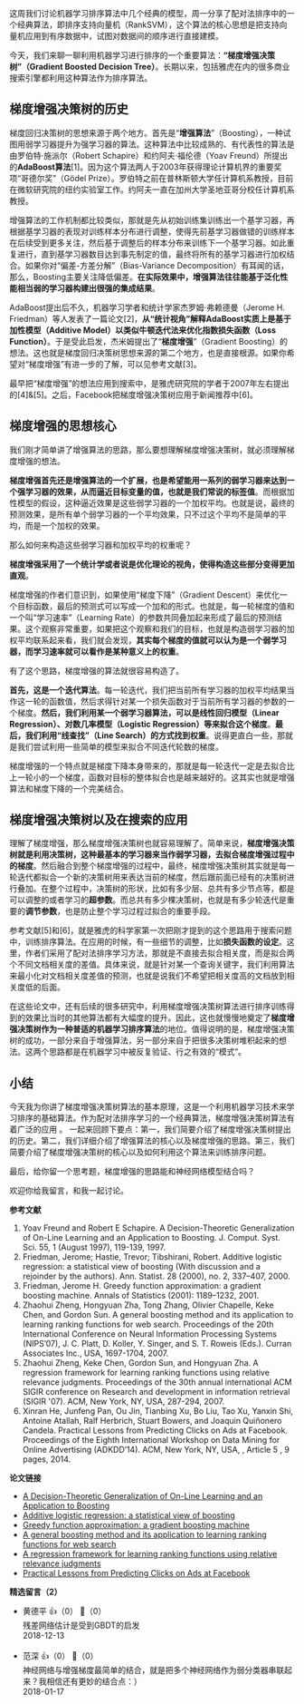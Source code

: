这周我们讨论机器学习排序算法中几个经典的模型，周一分享了配对法排序中的一个经典算法，即排序支持向量机（RankSVM），这个算法的核心思想是把支持向量机应用到有序数据中，试图对数据间的顺序进行直接建模。

今天，我们来聊一聊利用机器学习进行排序的一个重要算法：**“梯度增强决策树”（Gradient Boosted Decision Tree）**。长期以来，包括雅虎在内的很多商业搜索引擎都利用这种算法作为排序算法。

## 梯度增强决策树的历史

梯度回归决策树的思想来源于两个地方。首先是“**增强算法**”（Boosting），一种试图用弱学习器提升为强学习器的算法。这种算法中比较成熟的、有代表性的算法是由罗伯特⋅施派尔（Robert Schapire）和约阿夫⋅福伦德（Yoav Freund）所提出的**AdaBoost算法**\[1]。因为这个算法两人于2003年获得理论计算机界的重要奖项“哥德尔奖”（Gödel Prize）。罗伯特之前在普林斯顿大学任计算机系教授，目前在微软研究院的纽约实验室工作。约阿夫一直在加州大学圣地亚哥分校任计算机系教授。

增强算法的工作机制都比较类似，那就是先从初始训练集训练出一个基学习器，再根据基学习器的表现对训练样本分布进行调整，使得先前基学习器做错的训练样本在后续受到更多关注，然后基于调整后的样本分布来训练下一个基学习器。如此重复进行，直到基学习器数目达到事先制定的值，最终将所有的基学习器进行加权结合。如果你对“偏差-方差分解”（Bias-Variance Decomposition）有耳闻的话，那么，Boosting主要关注降低偏差。**在实际效果中，增强算法往往能基于泛化性能相当弱的学习器构建出很强的集成结果**。

AdaBoost提出后不久，机器学习学者和统计学家杰罗姆⋅弗赖德曼（Jerome H. Friedman）等人发表了一篇论文\[2]，**从“统计视角”解释AdaBoost实质上是基于加性模型（Additive Model）以类似牛顿迭代法来优化指数损失函数（Loss Function）**。于是受此启发，杰米姆提出了“**梯度增强**”（Gradient Boosting）的想法。这也就是梯度回归决策树思想来源的第二个地方，也是直接根源。如果你希望对“梯度增强”有进一步的了解，可以见参考文献\[3]。

最早把“梯度增强”的想法应用到搜索中，是雅虎研究院的学者于2007年左右提出的\[4]&amp;\[5]。之后，Facebook把梯度增强决策树应用于新闻推荐中\[6]。

## 梯度增强的思想核心

我们刚才简单讲了增强算法的思路，那么要想理解梯度增强决策树，就必须理解梯度增强的想法。

**梯度增强首先还是增强算法的一个扩展，也是希望能用一系列的弱学习器来达到一个强学习器的效果，从而逼近目标变量的值，也就是我们常说的标签值**。而根据加性模型的假设，这种逼近效果是这些弱学习器的一个加权平均。也就是说，最终的预测效果，是所有单个弱学习器的一个平均效果，只不过这个平均不是简单的平均，而是一个加权的效果。

那么如何来构造这些弱学习器和加权平均的权重呢？

**梯度增强采用了一个统计学或者说是优化理论的视角，使得构造这些部分变得更加直观**。

梯度增强的作者们意识到，如果使用“梯度下降”（Gradient Descent）来优化一个目标函数，最后的预测式可以写成一个加和的形式。也就是，每一轮梯度的值和一个叫“学习速率”（Learning Rate）的参数共同叠加起来形成了最后的预测结果。这个观察非常重要，如果把这个观察和我们的目标，也就是构造弱学习器的加权平均联系起来看，我们就会发现，**其实每个梯度的值就可以认为是一个弱学习器，而学习速率就可以看作是某种意义上的权重**。

有了这个思路，梯度增强的算法就很容易构造了。

**首先，这是一个迭代算法**。每一轮迭代，我们把当前所有学习器的加权平均结果当作这一轮的函数值，然后求得针对某一个损失函数对于当前所有学习器的参数的一个梯度。**然后，我们利用某一个弱学习器算法，可以是线性回归模型（Linear Regression）、对数几率模型（Logistic Regression）等来拟合这个梯度**。**最后，我们利用“线查找”（Line Search）的方式找到权重**。说得更直白一些，那就是我们尝试利用一些简单的模型来拟合不同迭代轮数的梯度。

梯度增强的一个特点就是梯度下降本身带来的，那就是每一轮迭代一定是去拟合比上一轮小的一个梯度，函数对目标的整体拟合也是越来越好的。这其实也就是增强算法和梯度下降的一个完美结合。

## 梯度增强决策树以及在搜索的应用

理解了梯度增强，那么梯度增强决策树也就容易理解了。简单来说，**梯度增强决策树就是利用决策树，这种最基本的学习器来当作弱学习器，去拟合梯度增强过程中的梯度**。然后融合到整个梯度增强的过程中，最终，梯度增强决策树其实就是每一轮迭代都拟合一个新的决策树用来表达当前的梯度，然后跟前面已经有的决策树进行叠加。在整个过程中，决策树的形状，比如有多少层、总共有多少节点等，都是可以调整的或者学习的**超参数**。而总共有多少棵决策树，也就是有多少轮迭代是重要的**调节参数**，也是防止整个学习过程过拟合的重要手段。

参考文献\[5]和\[6]，就是雅虎的科学家第一次把刚才提到的这个思路用于搜索问题中，训练排序算法。在应用的时候，有一些细节的调整，比如**损失函数的设定**。这里，作者们采用了配对法排序学习方法，那就是不直接去拟合相关度，而是拟合两个不同文档相关度的差值。具体来说，就是针对某一个查询关键字，我们利用算法来最小化对文档相关度差值的预测，也就是说我们不希望把相关度高的文档放到相关度低的后面。

在这些论文中，还有后续的很多研究中，利用梯度增强决策树算法进行排序训练得到的效果比当时的其他算法都有大幅度的提升。因此，这也就慢慢地奠定了**梯度增强决策树作为一种普适的机器学习排序算法**的地位。值得说明的是，梯度增强决策树的成功，一部分来自于增强算法，另一部分来自于把很多决策树堆积起来的想法。这两个思路都是在机器学习中被反复验证、行之有效的“模式”。

## 小结

今天我为你讲了梯度增强决策树算法的基本原理，这是一个利用机器学习技术来学习排序的基础算法。作为配对法排序学习的一个经典算法，梯度增强决策树算法有着广泛的应用 。 一起来回顾下要点：第一，我们简要介绍了梯度增强决策树提出的历史。第二，我们详细介绍了增强算法的核心以及梯度增强的思路。第三，我们简要介绍了梯度增强决策树的核心以及如何利用这个算法来训练排序问题。

最后，给你留一个思考题，梯度增强的思路能和神经网络模型结合吗？

欢迎你给我留言，和我一起讨论。

**参考文献**

1. Yoav Freund and Robert E Schapire. A Decision-Theoretic Generalization of On-Line Learning and an Application to Boosting. J. Comput. Syst. Sci. 55, 1 (August 1997), 119-139, 1997.
2. Friedman, Jerome; Hastie, Trevor; Tibshirani, Robert. Additive logistic regression: a statistical view of boosting (With discussion and a rejoinder by the authors). Ann. Statist. 28 (2000), no. 2, 337–407, 2000.
3. Friedman, Jerome H. Greedy function approximation: a gradient boosting machine. Annals of Statistics (2001): 1189–1232, 2001.
4. Zhaohui Zheng, Hongyuan Zha, Tong Zhang, Olivier Chapelle, Keke Chen, and Gordon Sun. A general boosting method and its application to learning ranking functions for web search. Proceedings of the 20th International Conference on Neural Information Processing Systems (NIPS’07), J. C. Platt, D. Koller, Y. Singer, and S. T. Roweis (Eds.). Curran Associates Inc., USA, 1697-1704, 2007.
5. Zhaohui Zheng, Keke Chen, Gordon Sun, and Hongyuan Zha. A regression framework for learning ranking functions using relative relevance judgments. Proceedings of the 30th annual international ACM SIGIR conference on Research and development in information retrieval (SIGIR '07). ACM, New York, NY, USA, 287-294, 2007.
6. Xinran He, Junfeng Pan, Ou Jin, Tianbing Xu, Bo Liu, Tao Xu, Yanxin Shi, Antoine Atallah, Ralf Herbrich, Stuart Bowers, and Joaquin Quiñonero Candela. Practical Lessons from Predicting Clicks on Ads at Facebook. Proceedings of the Eighth International Workshop on Data Mining for Online Advertising (ADKDD’14). ACM, New York, NY, USA, , Article 5 , 9 pages, 2014.

**论文链接**

- [A Decision-Theoretic Generalization of On-Line Learning and an Application to Boosting](http://www.face-rec.org/algorithms/Boosting-Ensemble/decision-theoretic_generalization.pdf)
- [Additive logistic regression: a statistical view of boosting](https://web.stanford.edu/~hastie/Papers/AdditiveLogisticRegression/alr.pdf)
- [Greedy function approximation: a gradient boosting machine](https://statweb.stanford.edu/~jhf/ftp/trebst.pdf)
- [A general boosting method and its application to learning ranking functions for web search](https://corescholar.libraries.wright.edu/cgi/viewcontent.cgi?referer=https%3A%2F%2Fwww.google.com.hk%2F&httpsredir=1&article=1314&context=knoesis)
- [A regression framework for learning ranking functions using relative relevance judgments](https://www.cc.gatech.edu/~zha/papers/fp086-zheng.pdf)
- [Practical Lessons from Predicting Clicks on Ads at Facebook](http://citeseerx.ist.psu.edu/viewdoc/download;jsessionid=A54CCA7D4A8F05B6636C9D64316BCF96?doi=10.1.1.718.9050&rep=rep1&type=pdf)
<div><strong>精选留言（2）</strong></div><ul>
<li><span>黄德平</span> 👍（0） 💬（0）<div>残差网络估计是受到GBDT的启发</div>2018-12-13</li><br/><li><span>范深</span> 👍（0） 💬（0）<div>神经网络与增强梯度最简单的结合，就是把多个神经网络作为弱分类器串联起来？我相信还有更妙的结合点：）</div>2018-01-17</li><br/>
</ul>